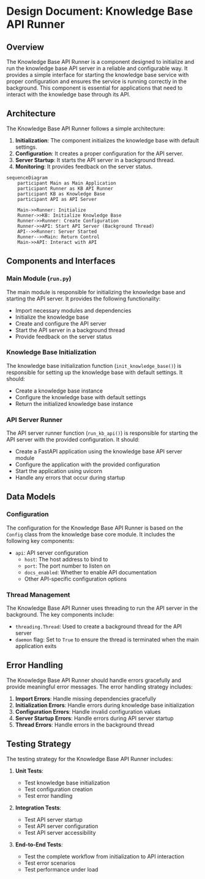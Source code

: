 # Design Document: Knowledge Base API Runner

## Overview

The Knowledge Base API Runner is a component designed to initialize and run the knowledge base API server in a reliable and configurable way. It provides a simple interface for starting the knowledge base service with proper configuration and ensures the service is running correctly in the background. This component is essential for applications that need to interact with the knowledge base through its API.

## Architecture

The Knowledge Base API Runner follows a simple architecture:

1. **Initialization**: The component initializes the knowledge base with default settings.
2. **Configuration**: It creates a proper configuration for the API server.
3. **Server Startup**: It starts the API server in a background thread.
4. **Monitoring**: It provides feedback on the server status.

```mermaid
sequenceDiagram
    participant Main as Main Application
    participant Runner as KB API Runner
    participant KB as Knowledge Base
    participant API as API Server
    
    Main->>Runner: Initialize
    Runner->>KB: Initialize Knowledge Base
    Runner->>Runner: Create Configuration
    Runner->>API: Start API Server (Background Thread)
    API-->>Runner: Server Started
    Runner-->>Main: Return Control
    Main->>API: Interact with API
```

## Components and Interfaces

### Main Module (`run.py`)

The main module is responsible for initializing the knowledge base and starting the API server. It provides the following functionality:

- Import necessary modules and dependencies
- Initialize the knowledge base
- Create and configure the API server
- Start the API server in a background thread
- Provide feedback on the server status

### Knowledge Base Initialization

The knowledge base initialization function (`init_knowledge_base()`) is responsible for setting up the knowledge base with default settings. It should:

- Create a knowledge base instance
- Configure the knowledge base with default settings
- Return the initialized knowledge base instance

### API Server Runner

The API server runner function (`run_kb_api()`) is responsible for starting the API server with the provided configuration. It should:

- Create a FastAPI application using the knowledge base API server module
- Configure the application with the provided configuration
- Start the application using uvicorn
- Handle any errors that occur during startup

## Data Models

### Configuration

The configuration for the Knowledge Base API Runner is based on the `Config` class from the knowledge base core module. It includes the following key components:

- `api`: API server configuration
  - `host`: The host address to bind to
  - `port`: The port number to listen on
  - `docs_enabled`: Whether to enable API documentation
  - Other API-specific configuration options

### Thread Management

The Knowledge Base API Runner uses threading to run the API server in the background. The key components include:

- `threading.Thread`: Used to create a background thread for the API server
- `daemon` flag: Set to `True` to ensure the thread is terminated when the main application exits

## Error Handling

The Knowledge Base API Runner should handle errors gracefully and provide meaningful error messages. The error handling strategy includes:

1. **Import Errors**: Handle missing dependencies gracefully
2. **Initialization Errors**: Handle errors during knowledge base initialization
3. **Configuration Errors**: Handle invalid configuration values
4. **Server Startup Errors**: Handle errors during API server startup
5. **Thread Errors**: Handle errors in the background thread

## Testing Strategy

The testing strategy for the Knowledge Base API Runner includes:

1. **Unit Tests**:
   - Test knowledge base initialization
   - Test configuration creation
   - Test error handling

2. **Integration Tests**:
   - Test API server startup
   - Test API server configuration
   - Test API server accessibility

3. **End-to-End Tests**:
   - Test the complete workflow from initialization to API interaction
   - Test error scenarios
   - Test performance under load